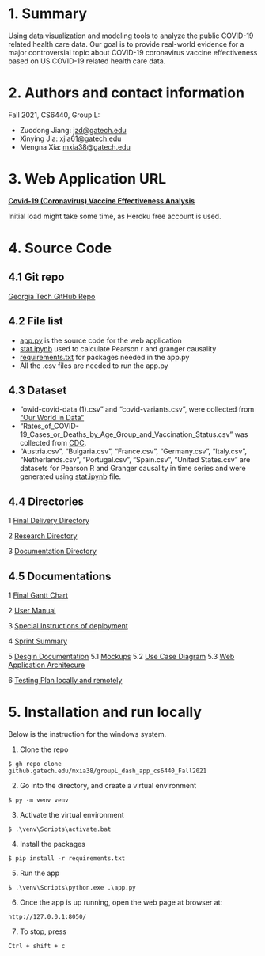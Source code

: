 # 1. Summary

Using data visualization and modeling tools to analyze the public COVID-19 related health care data. Our goal is to provide real-world evidence for a major controversial topic about COVID-19 coronavirus vaccine effectiveness based on US COVID-19 related health care data.

# 2. Authors and contact information

Fall 2021, CS6440, Group L: 

- Zuodong Jiang: jzd@gatech.edu
- Xinying Jia: xjia61@gatech.edu
- Mengna Xia: mxia38@gatech.edu

# 3. Web Application URL

[**Covid-19 (Coronavirus) Vaccine Effectiveness Analysis**](https://groupl-dash-app.herokuapp.com/)

Initial load might take some time, as Heroku free account is used. 

# 4. Source Code

## 4.1 Git repo
[Georgia Tech GitHub Repo]( https://github.gatech.edu/mxia38/groupL_dash_app_cs6440_Fall2021)

## 4.2 File list

- [app.py](https://github.gatech.edu/mxia38/groupL_dash_app_cs6440_Fall2021/blob/master/app.py) is the source code for the web application
- [stat.ipynb](https://github.gatech.edu/mxia38/groupL_dash_app_cs6440_Fall2021/blob/master/stat.ipynb) used to calculate Pearson r and granger causality
- [requirements.txt](https://github.gatech.edu/mxia38/groupL_dash_app_cs6440_Fall2021/blob/master/requirements.txt) for packages needed in the app.py
- All the .csv files are needed to run the app.py

## 4.3 Dataset

- “owid-covid-data (1).csv” and “covid-variants.csv”, were collected from [“Our World in Data”](https://ourworldindata.org/)
- “Rates_of_COVID-19_Cases_or_Deaths_by_Age_Group_and_Vaccination_Status.csv” was collected from [CDC](https://data.cdc.gov/Public-Health-Surveillance/Rates-of-COVID-19-Cases-or-Deaths-by-Age-Group-and/3rge-nu2a).
- “Austria.csv”, “Bulgaria.csv”, “France.csv”, “Germany.csv”, “Italy.csv”, “Netherlands.csv”, “Portugal.csv”, “Spain.csv”, “United States.csv” are datasets for Pearson R and Granger causality in time series and were generated using [stat.ipynb](https://github.gatech.edu/mxia38/groupL_dash_app_cs6440_Fall2021/blob/master/stat.ipynb) file.

## 4.4 Directories
1 [Final Delivery Directory](https://github.gatech.edu/mxia38/groupL_dash_app_cs6440_Fall2021/tree/master/Final%20Delivery)

2 [Research Directory](https://github.gatech.edu/mxia38/groupL_dash_app_cs6440_Fall2021/tree/master/Final%20Delivery/Research%20Directory)

3 [Documentation Directory](https://github.gatech.edu/mxia38/groupL_dash_app_cs6440_Fall2021/tree/master/Final%20Delivery/Documentation%20Directory)

## 4.5 Documentations
1 [Final Gantt Chart](https://github.gatech.edu/mxia38/groupL_dash_app_cs6440_Fall2021/blob/master/Final%20Delivery/Final%20Gantt%20Chart.md)

2 [User Manual](https://github.gatech.edu/mxia38/groupL_dash_app_cs6440_Fall2021/blob/master/Final%20Delivery/Application%20Manual.md)

3 [Special Instructions of deployment](https://github.gatech.edu/mxia38/groupL_dash_app_cs6440_Fall2021/blob/master/Final%20Delivery/Special%20Instructions.md)

4 [Sprint Summary](https://github.gatech.edu/mxia38/groupL_dash_app_cs6440_Fall2021/blob/master/Final%20Delivery/Research%20Directory/Sprint%20Summary.md)

5 [Desgin Documentation](https://github.gatech.edu/mxia38/groupL_dash_app_cs6440_Fall2021/blob/master/Final%20Delivery/Documentation%20Directory/Desgin%20Doc.md)
	5.1 [Mockups](https://github.gatech.edu/mxia38/groupL_dash_app_cs6440_Fall2021/blob/master/Final%20Delivery/images/mockups.png) 
	5.2 [Use Case Diagram](https://github.gatech.edu/mxia38/groupL_dash_app_cs6440_Fall2021/blob/master/Final%20Delivery/images/useCase.png)
	5.3 [Web Application Architecure](https://github.gatech.edu/mxia38/groupL_dash_app_cs6440_Fall2021/blob/master/Final%20Delivery/images/useCase.png)

6 [Testing Plan locally and remotely](https://github.gatech.edu/mxia38/groupL_dash_app_cs6440_Fall2021/blob/master/Final%20Delivery/Documentation%20Directory/Testing%20Plan.md)

# 5. Installation and run locally

Below is the instruction for the windows system. 

1. Clone the repo
```
$ gh repo clone github.gatech.edu/mxia38/groupL_dash_app_cs6440_Fall2021
```

2. Go into the directory, and create a virtual environment

```
$ py -m venv venv
```

3. Activate the virtual environment
```
$ .\venv\Scripts\activate.bat
```

4. Install the packages
```
$ pip install -r requirements.txt
```

5. Run the app

```
$ .\venv\Scripts\python.exe .\app.py
```
6. Once the app is up running, open the web page at browser at: 
```
http://127.0.0.1:8050/
```
7. To stop, press
``` 
Ctrl + shift + c
```